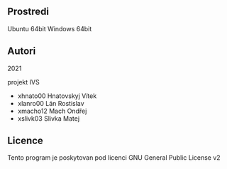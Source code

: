 Prostredi
---------

Ubuntu 64bit
Windows 64bit

Autori
------

2021

projekt IVS
- xhnato00 Hnatovskyj Vítek
- xlanro00 Lán Rostislav
- xmacho12 Mach Ondřej
- xslivk03 Slivka Matej

Licence
-------

Tento program je poskytovan pod licenci GNU General Public License v2
